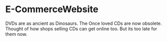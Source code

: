 # E-CommerceWebsite
DVDs are as ancient as Dinosaurs. The Once loved CDs are now obsolete. Thought of how shops selling CDs can get online too. But its too late for them now.
